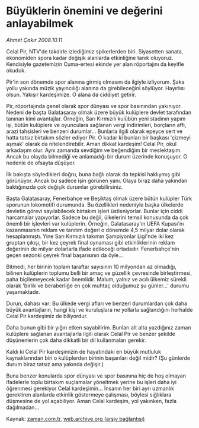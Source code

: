 # Büyüklerin önemini ve değerini anlayabilmek

*Ahmet Çakır 2008.10.11*

<tr><td class="metin" colspan="2" style="padding-top: 20px; padding-left: 5px; padding-right: 10px;">Celal Pir, NTV'de takdirle izlediğimiz spikerlerden biri. Siyasetten sanata, ekonomiden spora kadar değişik alanlarda etkinliğine tanık oluyoruz. Kendisiyle gazetemizin Cuma-ertesi ekinde yer alan röportajını da keyifle okuduk.</td></tr><tr><td class="metin" colspan="2" style="padding-top: 20px; padding-left: 5px; padding-right: 10px;"><p>Pir'in son dönemde spor alanına girmiş olmasını da ilgiyle izliyorum. Şaka yollu yakında müzik yayıncılığı alanına da girebileceğini söylüyor. Hayırlısı olsun. Yakışır kardeşimize. O alana da ciddiyet getirir.
<p>Pir, röportajında genel olarak spor dünyası ve spor basınından yakınıyor. Nedeni de başta Galatasaray olmak üzere büyük kulüplere devlet tarafından tanınan kimi avantajlar. Örneğin, Sarı Kırmızılı kulübün yeni stadının yapım işi, bütün kulüplere ve oyunculara sağlanan vergi indirimleri, borçların affı, arazi tahsisleri ve benzeri durumlar... Bunlarla ilgili olarak epeyce sert ve hatta tatsız birtakım sözler ediyor Pir. O kadar ki bunları bir başkası 'çizmeyi aşmak' olarak da nitelendirebilir. Aman dikkat kardeşim! Celal Pir, okul arkadaşım olur. Aynı zamanda sevdiğim ve beğendiğim bir meslektaşım. Ancak bu olayda bilmediği ve anlamadığı bir durum üzerinde konuşuyor. O nedenle de ofsayta düşüyor.
<p>İlk bakışta söyledikleri doğru, buna bağlı olarak da tepkisi haklıymış gibi görünüyor. Ancak bu sadece işin görünen yanı. Olaya biraz daha yakından baktığınızda çok değişik durumlar görebilirsiniz.
<p>Başta Galatasaray, Fenerbahçe ve Beşiktaş olmak üzere bütün kulüpler Türk sporunun lokomotifi durumunda. Bu özellikleri nedeniyle başka ülkelerde devletin görevi sayılabilecek birtakım işleri üstleniyorlar. Bunlar için ciddi harcamalar yapıyorlar. Sadece bu değil, ülkelerini temsil konusunda da çok önemli bir işlevleri var kulüplerin. Örneğin, Galatasaray'ın UEFA Kupası'nı kazanmasının reklam ve tanıtım değeri o dönemde 4,5 milyar dolar olarak hesaplanmıştı. Yine Sarı Kırmızılı takımın Şampiyonlar Ligi'nde iki kez gruptan çıkışı, bir kez çeyrek final oynaması gibi etkinliklerinin reklam değerinin de milyar dolarlarla ifade edileceği ortadadır. Fenerbahçe'nin geçen sezonki çeyrek final başarısının da öyle...
<p>Bitmedi, her birinin toplam taraftar sayısının 10 milyondan az olmadığı, bilinen kulüplerin toplumu belli bir amaç ve güzellik çevresinde birleştirmesi, paha biçilemeyecek kadar önemlidir. Malum, yalnız ve acılı ülkemiz sürekli olarak 'birlik ve beraberliğe en çok muhtaç olduğumuz şu günler...' durumu yaşamaktadır.
<p>Durun, dahası var: Bu ülkede vergi afları ve benzeri durumlardan çok daha büyük avantajların, hangi kişi ve kuruluşlara ne yollarla sağlandığını herhalde Celal Pir kardeşimiz de biliyordur.
<p>Daha bunun gibi bir yığın etken sayabilirim. Bunları alt alta yazdığınız zaman kulüplere sağlanan avantajlarla ilgili olarak Celal Pir ve benzer şekilde düşünenlerin çok daha dikkatli bir dil kullanmaları gerekir.
<p>Kaldı ki Celal Pir kardeşimizin de hayatındaki en büyük mutluluk kaynaklarından biri o kulüplerden birinin başarıları değil midir? (Şu günlerde durum biraz tatsız ama yakında değişir.)
<p>Buna benzer konularda spor dünyası ve spor basınına hiç de hoş olmayan ifadelerle toplu birtakım suçlamalar yöneltmek yerine bu işleri daha iyi öğrenmesi gerekiyor Celal kardeşimin... İnsanın her biri ayrı uzmanlık gerektiren alanlarda etkinlik göstermeye çalışması, böylesi sığlıklara düşmesine de yol açabiliyor. Aman Celal kardeşim, yol yakınken, fazla dağılmadan... <br/></p></p></p></p></p></p></p></p></p></td></tr>

Kaynak: [zaman.com.tr](http://zaman.com.tr/yazar.do?yazino=747988), [web.archive.org (arşiv bağlantısı)](http://web.archive.org/web/20081013144433/http://www.zaman.com.tr:80/yazar.do?yazino=747988)
